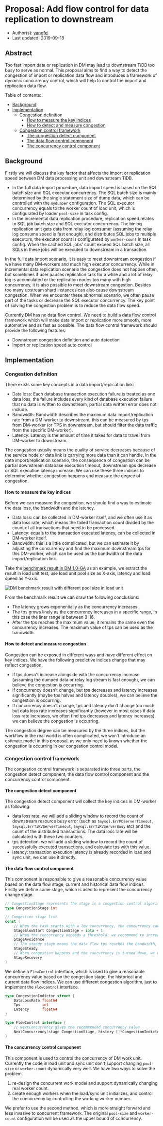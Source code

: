 # Proposal: Add flow control for data replication to downstream

- Author(s):    [yangfei](https://github.com/amyangfei)
- Last updated: 2019-09-18

## Abstract

Too fast import data or replication in DM may lead to downstream TiDB too busy to serve as normal. This proposal aims to find a way to detect the congestion of import or replication data flow and introduces a framework of dynamic concurrency control, which will help to control the import and replication data flow.

Table of contents:

- [Background](#Background)
- [Implementation](#Implementation)
    - [Congestion definition](#Congestion-definition)
        - [How to measure the key indices](#How-to-measure-the-key-indices)
        - [How to detect and measure congestion](#How-to-detect-and-measure-congestion)
    - [Congestion control framework](#Congestion-control-framework)
        - [The congestion detect component](#The-congestion-detect-component)
        - [The data flow control component](#The-data-flow-control-component)
        - [The concurrency control component](#The-concurrency-control-component)

## Background

Firstly we will discuss the key factor that affects the import or replication speed between DM data processing unit and downstream TiDB.

- In the full data import procedure, data import speed is based on the SQL batch size and SQL executor concurrency. The SQL batch size is mainly determined by the single statement size of dump data, which can be controlled with the `mydumper` configuration. The SQL executor concurrency equals to the worker count of load unit, which is configurated by loader `pool-size` in task config.
- In the incremental data replication procedure, replication speed relates to SQL job batch size and SQL executor concurrency. The binlog replication unit gets data from relay log consumer (assuming the relay log consume speed is fast enough), and distributes SQL jobs to multiple executors, the executor count is configurated by `worker-count` in task config. When the cached SQL jobs' count exceed SQL batch size, all SQLs in these jobs will be executed to downstream in a transaction.

In the full data import scenario, it is easy to meet downstream congestion if we have many DM-workers and much high executor concurrency. While in incremental data replication scenario the congestion does not happen often, but sometimes if user pauses replication task for a while and a lot of relay log is accumulated or the replication nodes too many with high concurrency, it is also possible to meet downstream congestion. Besides too many upstream shard instances can also cause downstream congestion. When we encounter these abnormal scenario, we often pause part of the tasks or decrease the SQL executor concurrency. The key point of solving the congestion problem is to reduce the data flow speed.

Currently DM has no data flow control. We need to build a data flow control framework which will make data import or replication more smooth, more automotive and as fast as possible. The data flow control framework should provide the following features:

- Downstream congestion definition and auto detection
- Import or replication speed auto control

## Implementation

### Congestion definition

There exists some key concepts in a data import/replication link:

- Data loss: Each database transaction execution failure is treated as one data loss, the failure includes every kind of database execution failure that no data is written to downstream, partial data written error does not include.
- Bandwidth: Bandwidth describes the maximum data import/replication rate from a DM-worker to downstream, this can be measured by tps from DM-worker (or TPS in downstream, but should filter the data traffic from the specific DM-worker).
- Latency: Latency is the amount of time it takes for data to travel from DM-worker to downstream.

The congestion ususlly means the quality of service decreases because of the service node or data link is carrying more data than it can handle. In the data import/replication scenario, the consequence of congestion can be partial downstream database execution timeout, downstream qps decrease or SQL execution latency increase. We can use these three indices to determine whether congestion happens and measure the degree of congestion.

#### How to measure the key indices

Before we can measure the congestion, we should find a way to estimate the data loss, the bandwidth and the latency.

- Data loss: can be collected in DM-worker itself, and we often use it as data loss rate, which means the failed transaction count divided by the count of all transactions that need to be processed.
- Latency: equals to the transaction executed latency, can be collected in DM-worker itself.
- Bandwidth: this is a little complicated, but we can estimate it by adjusting the concurrency and find the maximum downstream tps for this DM-worker, which can be used as the bandwidth of the data import/replication link.

Take the [benchmark result in DM 1.0-GA](https://pingcap.com/docs/v3.0/benchmark/dm-v1.0-ga/#benchmark-result-with-different-pool-size-in-load-unit) as an example, we extract the result in load unit test, use load unit pool size as X-axis, latency and load speed as Y-axis.

![DM benchmark result with different pool size in load unit](../media/rfc-load-benchmark.png)

From the benchmark result we can draw the following conclusions:

- The latency grows exponentially as the concurrency increases.
- The tps grows linely as the concurrency increases in a specific range, in this case the liner range is between 0-16.
- After the tps reaches the maximum value, it remains the same even the concurrency increases. The maximum value of tps can be used as the bandwidth.

#### How to detect and measure congestion

Congestion can be exposed in different ways and have different effect on key indices. We have the following predictive indices change that may reflect congestion.

- If tps doesn't increase alongside with the concurrency increase (assuming the dumped data or relay log stream is fast enough), we can believe the congestion is occurring.
- If concurrency doesn't change, but tps decreases and latency increases significantly (maybe tps halves and latency doubles), we can believe the congestion is occurring.
- If concurrency doesn't change, tps and latency don't change too much, but data loss rate increases significantly (however in most cases if data loss rate increases, we often find tps decreases and latency increases), we can believe the congestion is occurring.

The congestion degree can be measured by the three indices, but the workflow in the real world is often complicated, we won't introduce an estimate model in this proposal, as we only need to known whether the congestion is occurring in our congestion control model.

### Congestion control framework

The congestion control framework is separated into three parts, the congestion detect component, the data flow control component and the concurrency control component.

#### The congestion detect component

The congestion detect component will collect the key indices in DM-worker as following:

- data loss rate: we will add a sliding window to record the count of downstream resource busy error (such as `tmysql.ErrPDServerTimeout`, `tmysql.ErrTiKVServerTimeout`, `tmysql.ErrTiKVServerBusy` etc) and the count of the distributed transactions. The data loss rate will be calculated with these two counters.
- tps detection: we will add a sliding window to record the count of successfully executed transactions, and calculate tps with this value.
- latency: transaction execution latency is already recorded in load and sync unit, we can use it directly.

#### The data flow control component

This component is responsible to give a reasonable concurrency value based on the data flow stage, current and historical data flow indices. Firstly we define some stage, which is used to represent the concurrency change stage.

```go
// CongestionStage represents the stage in a congestion control algorithm
type CongestionStage int

// Congestion stage list
const (
    // When the task starts with a low concurrency, the concurrency can be increased fast in this stage.
    StageSlowStart CongestionStage = iota + 1
    // When the concurrency exceeds a threshold, we recommend to increase slowly, which is often called the avoidance stage.
    StageAvoidance
    // The steady stage means the data flow tps reaches the bandwidth, the latency keeps steady and no data loss.
    StageSteady
    // When congestion happens and the concurrency is turned down, we enter the recovery stage.
    StageRecovery
)
```

We define a `FlowControl` interface, which is used to give a reasonable concurrency value based on the congestion stage, the historical and current data flow indices. We can use different congestion algorithm, just to implement the `FlowControl` interface.

```go
type CongestionIndictor struct {
	DataLossRate float64
	Tps          int
	Latency      float64
}

type FlowControl interface {
	// NextConcurrency gives the recommended concurrency value
	NextConcurrency(stage CongestionStage, history []*CongestionIndictor, current *CongestionIndictor) int
}
```

#### The concurrency control component

This component is used to control the concurrency of DM work unit. Currently the code in load unit and sync unit don't support changing `pool-size` or `worker-count` dynamically very well. We have two ways to solve the problem.

1. re-design the concurrent work model and support dynamically changing real worker count.
2. create enough workers when the load/sync unit initializes, and control the concurrency by controlling the working worker number.

We prefer to use the second method, which is more straight forward and less invasive to concurrent framework. The original `pool-size` and `worker-count` configuration will be used as the upper bound of concurrency.
